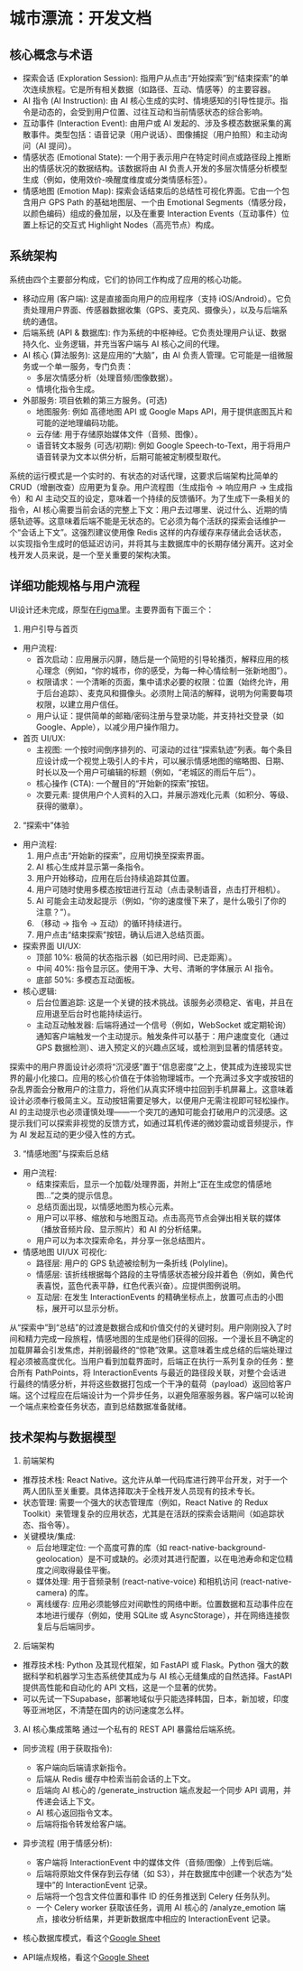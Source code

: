 # 城市漂流：开发文档

## 核心概念与术语
- 探索会话 (Exploration Session): 指用户从点击“开始探索”到“结束探索”的单次连续旅程。它是所有相关数据（如路径、互动、情感等）的主要容器。
- AI 指令 (AI Instruction): 由 AI 核心生成的实时、情境感知的引导性提示。指令是动态的，会受到用户位置、过往互动和当前情感状态的综合影响。
- 互动事件 (Interaction Event): 由用户或 AI 发起的、涉及多模态数据采集的离散事件。类型包括：语音记录（用户说话）、图像捕捉（用户拍照）和主动询问（AI 提问）。
- 情感状态 (Emotional State): 一个用于表示用户在特定时间点或路径段上推断出的情感状况的数据结构。该数据将由 AI 负责人开发的多层次情感分析模型生成（例如，使用效价-唤醒度维度或分类情感标签）。
- 情感地图 (Emotion Map): 探索会话结束后的总结性可视化界面。它由一个包含用户 GPS Path 的基础地图层、一个由 Emotional Segments（情感分段，以颜色编码）组成的叠加层，以及在重要 Interaction Events（互动事件）位置上标记的交互式 Highlight Nodes（高亮节点）构成。

## 系统架构
系统由四个主要部分构成，它们的协同工作构成了应用的核心功能。

- 移动应用 (客户端): 这是直接面向用户的应用程序（支持 iOS/Android）。它负责处理用户界面、传感器数据收集（GPS、麦克风、摄像头），以及与后端系统的通信。
- 后端系统 (API & 数据库): 作为系统的中枢神经。它负责处理用户认证、数据持久化、业务逻辑，并充当客户端与 AI 核心之间的代理。
- AI 核心 (算法服务): 这是应用的“大脑”，由 AI 负责人管理。它可能是一组微服务或一个单一服务，专门负责：
    - 多层次情感分析（处理音频/图像数据）。
    - 情境化指令生成。
- 外部服务: 项目依赖的第三方服务。(可选)
    - 地图服务: 例如 高德地图 API 或 Google Maps API，用于提供底图瓦片和可能的逆地理编码功能。
    - 云存储: 用于存储原始媒体文件（音频、图像）。
    - 语音转文本服务 (可选/初期): 例如 Google Speech-to-Text，用于将用户语音转录为文本以供分析，后期可能被定制模型取代。

系统的运行模式是一个实时的、有状态的对话代理，这要求后端架构比简单的 CRUD（增删改查）应用更为复杂。用户流程图（生成指令 -> 响应用户 -> 生成指令）和 AI 主动交互的设定，意味着一个持续的反馈循环。为了生成下一条相关的指令，AI 核心需要当前会话的完整上下文：用户去过哪里、说过什么、近期的情感轨迹等。这意味着后端不能是无状态的。它必须为每个活跃的探索会话维护一个“会话上下文”。这强烈建议使用像 Redis 这样的内存缓存来存储此会话状态，以实现指令生成时的低延迟访问，并将其与主数据库中的长期存储分离开。这对全栈开发人员来说，是一个至关重要的架构决策。

## 详细功能规格与用户流程
UI设计还未完成，原型在[Figma](https://www.figma.com/design/olFAOVNiv58wifJ5u3pZnk/%E5%8E%9F%E5%9E%8B?node-id=0-1&m=dev)里。主要界面有下面三个：

1. 用户引导与首页
- 用户流程:
    - 首次启动：应用展示闪屏，随后是一个简短的引导轮播页，解释应用的核心理念（例如，“你的城市，你的感受，为每一种心情绘制一张新地图”）。
    - 权限请求：一个清晰的页面，集中请求必要的权限：位置（始终允许，用于后台追踪）、麦克风和摄像头。必须附上简洁的解释，说明为何需要每项权限，以建立用户信任。
    - 用户认证：提供简单的邮箱/密码注册与登录功能，并支持社交登录（如 Google、Apple），以减少用户操作阻力。
- 首页 UI/UX:
    - 主视图: 一个按时间倒序排列的、可滚动的过往“探索轨迹”列表。每个条目应设计成一个视觉上吸引人的卡片，可以展示情感地图的缩略图、日期、时长以及一个用户可编辑的标题（例如，“老城区的雨后午后”）。
    - 核心操作 (CTA): 一个醒目的“开始新的探索”按钮。
    - 次要元素: 提供用户个人资料的入口，并展示游戏化元素（如积分、等级、获得的徽章）。

2. “探索中”体验
- 用户流程:
    1. 用户点击“开始新的探索”，应用切换至探索界面。
    2. AI 核心生成并显示第一条指令。
    3. 用户开始移动，应用在后台持续追踪其位置。
    4. 用户可随时使用多模态按钮进行互动（点击录制语音，点击打开相机）。
    5. AI 可能会主动发起提示（例如，“你的速度慢下来了，是什么吸引了你的注意？”）。
    6. （移动 -> 指令 -> 互动）的循环持续进行。
    7. 用户点击“结束探索”按钮，确认后进入总结页面。
- 探索界面 UI/UX:
    - 顶部 10%: 极简的状态指示器（如已用时间、已走距离）。
    - 中间 40%: 指令显示区。使用干净、大号、清晰的字体展示 AI 指令。
    - 底部 50%: 多模态互动面板。
- 核心逻辑:
    - 后台位置追踪: 这是一个关键的技术挑战。该服务必须稳定、省电，并且在应用退至后台时也能持续运行。
    - 主动互动触发器: 后端将通过一个信号（例如，WebSocket 或定期轮询）通知客户端触发一个主动提示。触发条件可以基于：用户速度变化（通过 GPS 数据检测）、进入预定义的兴趣点区域，或检测到显著的情感转变。

探索中的用户界面设计必须将“沉浸感”置于“信息密度”之上，使其成为连接现实世界的最小化接口。应用的核心价值在于体验物理城市。一个充满过多文字或按钮的杂乱界面会分散用户的注意力，将他们从真实环境中拉回到手机屏幕上。这意味着设计必须奉行极简主义。互动按钮需要足够大，以便用户无需注视即可轻松操作。AI 的主动提示也必须谨慎处理——一个突兀的通知可能会打破用户的沉浸感。这提示我们可以探索非视觉的反馈方式，如通过耳机传递的微妙震动或音频提示，作为 AI 发起互动的更少侵入性的方式。

3. “情感地图”与探索后总结
- 用户流程:
    - 结束探索后，显示一个加载/处理界面，并附上“正在生成您的情感地图…”之类的提示信息。
    - 总结页面出现，以情感地图为核心元素。
    - 用户可以平移、缩放和与地图互动。点击高亮节点会弹出相关联的媒体（播放音频片段、显示照片）和 AI 的分析结果。
    - 用户可以为本次探索命名，并分享一张总结图片。
- 情感地图 UI/UX 可视化:
    - 路径层: 用户的 GPS 轨迹被绘制为一条折线 (Polyline)。
    - 情感层: 该折线根据每个路段的主导情感状态被分段并着色（例如，黄色代表喜悦，蓝色代表平静，红色代表兴奋）。应提供图例说明。
    - 互动层: 在发生 InteractionEvents 的精确坐标点上，放置可点击的小图标，展开可以显示分析。

从“探索中”到“总结”的过渡是数据合成和价值交付的关键时刻。用户刚刚投入了时间和精力完成一段旅程，情感地图的生成是他们获得的回报。一个漫长且不确定的加载屏幕会引发焦虑，并削弱最终的“惊艳”效果。这意味着生成总结的后端处理过程必须被高度优化。当用户看到加载界面时，后端正在执行一系列复杂的任务：整合所有 PathPoints，将 InteractionEvents 与最近的路径段关联，对整个会话进行最终的情感分析，并将这些数据打包成一个干净的载荷（payload）返回给客户端。这个过程应在后端设计为一个异步任务，以避免阻塞服务器。客户端可以轮询一个端点来检查任务状态，直到总结数据准备就绪。

## 技术架构与数据模型
1. 前端架构
- 推荐技术栈: React Native。这允许从单一代码库进行跨平台开发，对于一个两人团队至关重要。具体选择取决于全栈开发人员现有的技术专长。
- 状态管理: 需要一个强大的状态管理库（例如，React Native 的 Redux Toolkit）来管理复杂的应用状态，尤其是在活跃的探索会话期间（如追踪状态、指令等）。
- 关键模块/集成:
    - 后台地理定位: 一个高度可靠的库（如 react-native-background-geolocation）是不可或缺的。必须对其进行配置，以在电池寿命和定位精度之间取得最佳平衡。
    - 媒体处理: 用于音频录制 (react-native-voice) 和相机访问 (react-native-camera) 的库。
    - 离线缓存: 应用必须能够应对间歇性的网络中断。位置数据和互动事件应在本地进行缓存（例如，使用 SQLite 或 AsyncStorage），并在网络连接恢复后与后端同步。

2. 后端架构
- 推荐技术栈: Python 及其现代框架，如 FastAPI 或 Flask。Python 强大的数据科学和机器学习生态系统使其成为与 AI 核心无缝集成的自然选择。FastAPI 提供高性能和自动化的 API 文档，这是一个显著的优势。
- 可以先试一下Supabase，部署地域似乎只能选择韩国，日本，新加坡，印度等亚洲地区，不清楚在国内的访问速度怎么样。

3. AI 核心集成策略
通过一个私有的 REST API 暴露给后端系统。
- 同步流程 (用于获取指令):
    - 客户端向后端请求新指令。
    - 后端从 Redis 缓存中检索当前会话的上下文。
    - 后端向 AI 核心的 /generate_instruction 端点发起一个同步 API 调用，并传递会话上下文。
    - AI 核心返回指令文本。
    - 后端将指令转发给客户端。

- 异步流程 (用于情感分析):
    - 客户端将 InteractionEvent 中的媒体文件（音频/图像）上传到后端。
    - 后端将原始文件保存到云存储（如 S3），并在数据库中创建一个状态为“处理中”的 InteractionEvent 记录。
    - 后端将一个包含文件位置和事件 ID 的任务推送到 Celery 任务队列。
    - 一个 Celery worker 获取该任务，调用 AI 核心的 /analyze_emotion 端点，接收分析结果，并更新数据库中相应的 InteractionEvent 记录。

- 核心数据库模式，看这个[Google Sheet](https://docs.google.com/spreadsheets/d/1iU0sfeJkFcueXvYSY1tQoT-wDIUuRZsJQHNz2fb52AQ/edit?usp=sharing)

- API端点规格，看这个[Google Sheet](https://docs.google.com/spreadsheets/d/19mPDh3C4v-wdEMHxJWn5SdUsza_NooUtpgj2ZFK08uI/edit?usp=sharing)